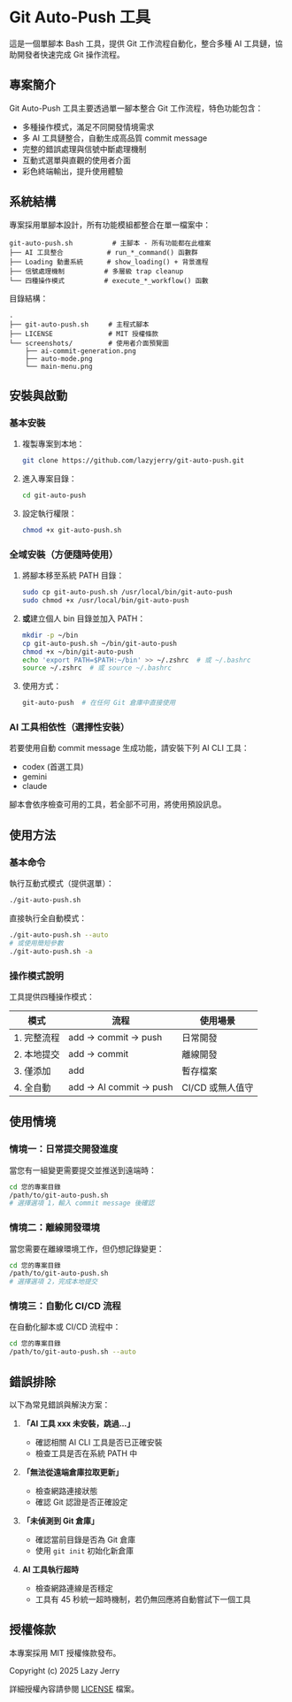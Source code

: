 # Git Auto-Push 工具

這是一個單腳本 Bash 工具，提供 Git 工作流程自動化，整合多種 AI 工具鏈，協助開發者快速完成 Git 操作流程。

## 專案簡介

Git Auto-Push 工具主要透過單一腳本整合 Git 工作流程，特色功能包含：

- 多種操作模式，滿足不同開發情境需求
- 多 AI 工具鏈整合，自動生成高品質 commit message
- 完整的錯誤處理與信號中斷處理機制
- 互動式選單與直觀的使用者介面
- 彩色終端輸出，提升使用體驗

## 系統結構

專案採用單腳本設計，所有功能模組都整合在單一檔案中：

```
git-auto-push.sh          # 主腳本 - 所有功能都在此檔案
├── AI 工具整合           # run_*_command() 函數群
├── Loading 動畫系統      # show_loading() + 背景進程
├── 信號處理機制          # 多層級 trap cleanup
└── 四種操作模式          # execute_*_workflow() 函數
```

目錄結構：

```
.
├── git-auto-push.sh     # 主程式腳本
├── LICENSE              # MIT 授權條款
└── screenshots/         # 使用者介面預覽圖
    ├── ai-commit-generation.png
    ├── auto-mode.png
    └── main-menu.png
```

## 安裝與啟動

### 基本安裝

1. 複製專案到本地：

   ```bash
   git clone https://github.com/lazyjerry/git-auto-push.git
   ```

2. 進入專案目錄：

   ```bash
   cd git-auto-push
   ```

3. 設定執行權限：
   ```bash
   chmod +x git-auto-push.sh
   ```

### 全域安裝（方便隨時使用）

1. 將腳本移至系統 PATH 目錄：

   ```bash
   sudo cp git-auto-push.sh /usr/local/bin/git-auto-push
   sudo chmod +x /usr/local/bin/git-auto-push
   ```

2. **或**建立個人 bin 目錄並加入 PATH：

   ```bash
   mkdir -p ~/bin
   cp git-auto-push.sh ~/bin/git-auto-push
   chmod +x ~/bin/git-auto-push
   echo 'export PATH=$PATH:~/bin' >> ~/.zshrc  # 或 ~/.bashrc
   source ~/.zshrc  # 或 source ~/.bashrc
   ```

3. 使用方式：
   ```bash
   git-auto-push  # 在任何 Git 倉庫中直接使用
   ```

### AI 工具相依性（選擇性安裝）

若要使用自動 commit message 生成功能，請安裝下列 AI CLI 工具：

- codex (首選工具)
- gemini
- claude

腳本會依序檢查可用的工具，若全部不可用，將使用預設訊息。

## 使用方法

### 基本命令

執行互動式模式（提供選單）：

```bash
./git-auto-push.sh
```

直接執行全自動模式：

```bash
./git-auto-push.sh --auto
# 或使用簡短參數
./git-auto-push.sh -a
```

### 操作模式說明

工具提供四種操作模式：

| 模式        | 流程                   | 使用場景         |
| ----------- | ---------------------- | ---------------- |
| 1. 完整流程 | add → commit → push    | 日常開發         |
| 2. 本地提交 | add → commit           | 離線開發         |
| 3. 僅添加   | add                    | 暫存檔案         |
| 4. 全自動   | add → AI commit → push | CI/CD 或無人值守 |

## 使用情境

### 情境一：日常提交開發進度

當您有一組變更需要提交並推送到遠端時：

```bash
cd 您的專案目錄
/path/to/git-auto-push.sh
# 選擇選項 1，輸入 commit message 後確認
```

### 情境二：離線開發環境

當您需要在離線環境工作，但仍想記錄變更：

```bash
cd 您的專案目錄
/path/to/git-auto-push.sh
# 選擇選項 2，完成本地提交
```

### 情境三：自動化 CI/CD 流程

在自動化腳本或 CI/CD 流程中：

```bash
cd 您的專案目錄
/path/to/git-auto-push.sh --auto
```

## 錯誤排除

以下為常見錯誤與解決方案：

1. **「AI 工具 xxx 未安裝，跳過...」**

   - 確認相關 AI CLI 工具是否已正確安裝
   - 檢查工具是否在系統 PATH 中

2. **「無法從遠端倉庫拉取更新」**

   - 檢查網路連接狀態
   - 確認 Git 認證是否正確設定

3. **「未偵測到 Git 倉庫」**

   - 確認當前目錄是否為 Git 倉庫
   - 使用 `git init` 初始化新倉庫

4. **AI 工具執行超時**
   - 檢查網路連線是否穩定
   - 工具有 45 秒統一超時機制，若仍無回應將自動嘗試下一個工具

## 授權條款

本專案採用 MIT 授權條款發布。

Copyright (c) 2025 Lazy Jerry

詳細授權內容請參閱 [LICENSE](LICENSE) 檔案。
